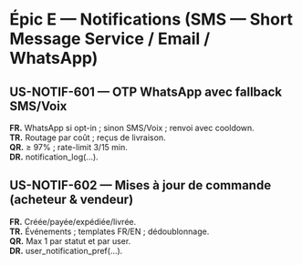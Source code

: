 # Épic E — Notifications (SMS — Short Message Service / Email / WhatsApp)

## US-NOTIF-601 — OTP WhatsApp avec fallback SMS/Voix
**FR.** WhatsApp si opt-in ; sinon SMS/Voix ; renvoi avec cooldown.  
**TR.** Routage par coût ; reçus de livraison.  
**QR.** ≥ 97% ; rate-limit 3/15 min.  
**DR.** notification_log(...).

## US-NOTIF-602 — Mises à jour de commande (acheteur & vendeur)
**FR.** Créée/payée/expédiée/livrée.  
**TR.** Événements ; templates FR/EN ; dédoublonnage.  
**QR.** Max 1 par statut et par user.  
**DR.** user_notification_pref(...).
